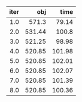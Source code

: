 |  iter |      obj |     time |
| -----:| --------:| --------:|
| $1.0$ |  $571.3$ |  $79.14$ |
| $2.0$ | $531.44$ |  $100.8$ |
| $3.0$ | $521.25$ |  $98.98$ |
| $4.0$ | $520.85$ | $101.98$ |
| $5.0$ | $520.85$ | $102.01$ |
| $6.0$ | $520.85$ | $102.07$ |
| $7.0$ | $520.85$ | $101.39$ |
| $8.0$ | $520.85$ | $100.36$ |

